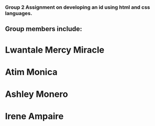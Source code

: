 ### Group 2 Assignment on developing an id using html and css languages.

## Group members include:
# Lwantale Mercy Miracle
# Atim Monica
# Ashley Monero
# Irene Ampaire
